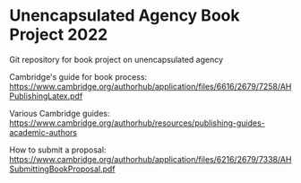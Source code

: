 # Unencapsulated Agency Book Project 2022

Git repository for book project on unencapsulated agency

Cambridge's guide for book process: https://www.cambridge.org/authorhub/application/files/6616/2679/7258/AHPublishingLatex.pdf

Various Cambridge guides: https://www.cambridge.org/authorhub/resources/publishing-guides-academic-authors

How to submit a proposal: https://www.cambridge.org/authorhub/application/files/6216/2679/7338/AHSubmittingBookProposal.pdf


